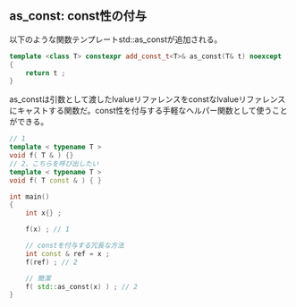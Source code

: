## as_const: const性の付与

以下のような関数テンプレートstd::as_constが追加される。

~~~c++
template <class T> constexpr add_const_t<T>& as_const(T& t) noexcept
{
    return t ;
}
~~~

as_constは引数として渡したlvalueリファレンスをconstなlvalueリファレンスにキャストする関数だ。const性を付与する手軽なヘルパー関数として使うことができる。

~~~cpp
// 1
template < typename T >
void f( T & ) {}
// 2、こちらを呼び出したい
template < typename T >
void f( T const & ) { }

int main()
{
    int x{} ;

    f(x) ; // 1

    // constを付与する冗長な方法
    int const & ref = x ;
    f(ref) ; // 2

    // 簡潔
    f( std::as_const(x) ) ; // 2
}
~~~
